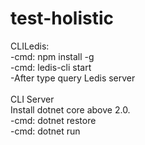 # test-holistic

CLILedis: <br />
-cmd: npm install -g <br />
-cmd: ledis-cli start <br />
-After type query Ledis server <br />
 <br />
CLI Server <br />
Install dotnet core above 2.0. <br />
-cmd: dotnet restore <br />
-cmd: dotnet run 
